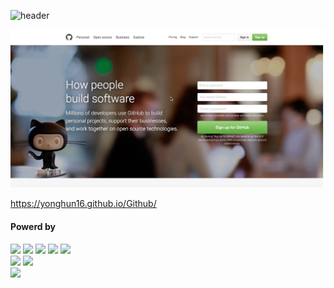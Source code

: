 ![header](https://capsule-render.vercel.app/api?type=waving&color=4078c0&height=180&section=header&text=GitHub%20메인%20페이지%20클론&fontSize=45&animation=fadeIn&fontAlignY=38&desc=FrontEnd16&descAlignY=55&descAlign=85)

<a href="https://yonghun16.github.io/Github/">
	<img src="https://raw.githubusercontent.com/yonghun16/Github/main/github_front_page.png" width=800px />
</a>

https://yonghun16.github.io/Github/


<h4>Powerd by</h4>
<div>
	<img src="https://img.shields.io/badge/HTML5-E34F26?style=flat&logo=HTML5&logoColor=white" />
	<img src="https://img.shields.io/badge/CSS3-1572B6?style=flat&logo=CSS3&logoColor=white" />
	<img src="https://img.shields.io/badge/Pug-A86454?style=flat&logo=pug&logoColor=white" />
	<img src="https://img.shields.io/badge/SCSS-D75892?style=flat&logo=sass&logoColor=white" />
	<img src="https://img.shields.io/badge/JavaScript-F7DF1E?style=flat&logo=JavaScript&logoColor=white" />
 	<br>
	<img src="https://img.shields.io/badge/Neovim-01B952?style=flat&logo=neovim&logoColor=white" />
	<img src="https://img.shields.io/badge/Visual%20Studio%20Code-007ACC?style=flat&logo=VisualStudioCode&logoColor=white" />
	 <br>
	<img src="https://img.shields.io/badge/GitHub-181717?style=flat&logo=GitHub&logoColor=white" />
</div>
